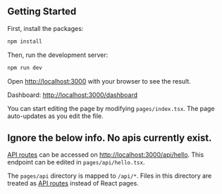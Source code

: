 ## Getting Started

First, install the packages:

```bash
npm install
```

Then, run the development server:

```bash
npm run dev
```

Open [http://localhost:3000](http://localhost:3000) with your browser to see the result.

Dashboard: [http://localhost:3000/dashboard](http://localhost:3000)

You can start editing the page by modifying `pages/index.tsx`. The page auto-updates as you edit the file.

## Ignore the below info. No apis currently exist.

[API routes](https://nextjs.org/docs/api-routes/introduction) can be accessed on [http://localhost:3000/api/hello](http://localhost:3000/api/hello). This endpoint can be edited in `pages/api/hello.tsx`.

The `pages/api` directory is mapped to `/api/*`. Files in this directory are treated as [API routes](https://nextjs.org/docs/api-routes/introduction) instead of React pages.
